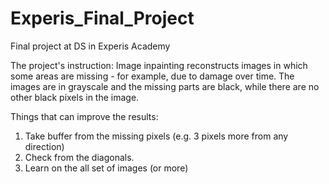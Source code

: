 # Experis_Final_Project
Final project at DS in Experis Academy

The project's instruction:
Image inpainting reconstructs images in which some areas are missing - for example, due to damage over time.
The images are in grayscale and the missing parts are black, while there are no other black pixels in the image.


Things that can improve the results:
1. Take buffer from the missing pixels (e.g. 3 pixels more from any direction)
2. Check from the diagonals.
3. Learn on the all set of images (or more)
